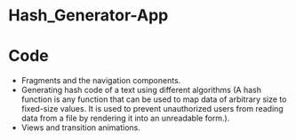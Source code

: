 # Hash_Generator-App
# Code
* Fragments and the navigation components.
* Generating hash code of a text using different algorithms (A hash function is any function that can be used to map data of arbitrary size to fixed-size values. It is used to prevent unauthorized users from reading data from a file by rendering it into an unreadable form.).
* Views and transition animations.
